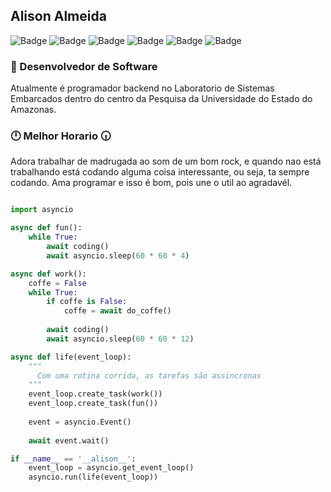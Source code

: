 ## Alison Almeida
![Badge](https://img.shields.io/badge/MongoDB-4.4-%2347A248?style=for-the-badge&logo=mongodb)
![Badge](https://img.shields.io/badge/Docker-20.17.7-%232496ED?style=for-the-badge&logo=docker)
![Badge](https://img.shields.io/badge/RabbitMQ-4.0-%23FF6600?style=for-the-badge&logo=rabbitmq)
![Badge](https://img.shields.io/badge/Python-3.7-%233776AB?style=for-the-badge&logo=python)
![Badge](https://img.shields.io/badge/Flutter-%2302569B?style=for-the-badge&logo=flutter)
![Badge](https://img.shields.io/badge/PostgreSQL-%234169E1?style=for-the-badge&logo=postgresql)
### 💼 Desenvolvedor de Software
<p>Atualmente é programador backend no Laboratorio de Sistemas Embarcados dentro do centro da Pesquisa da Universidade do Estado do Amazonas.</p>

### 🕛 Melhor Horario 🕡
<p>Adora trabalhar de madrugada ao som de um bom rock, e quando nao está trabalhando está codando alguma coisa interessante, ou seja, ta sempre codando.
Ama programar e isso é bom, pois une o util ao agradavél.
</p>

```python

import asyncio

async def fun():
    while True:
        await coding()
        await asyncio.sleep(60 * 60 * 4)

async def work():
    coffe = False
    while True:
        if coffe is False:
            coffe = await do_coffe()
        
        await coding()
        await asyncio.sleep(60 * 60 * 12)

async def life(event_loop):
    """
      Com uma rotina corrida, as tarefas são assincronas
    """
    event_loop.create_task(work())
    event_loop.create_task(fun())
    
    event = asyncio.Event()
    
    await event.wait()

if __name__ == '__alison__':
    event_loop = asyncio.get_event_loop()
    asyncio.run(life(event_loop))

```
